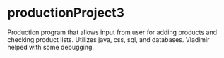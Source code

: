 # productionProject3
Production program that allows input from user for adding products and checking product lists. Utilizes java, css, sql, and databases. 
Vladimir helped with some debugging.
